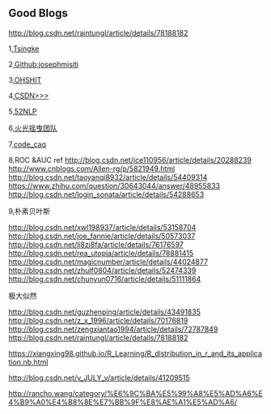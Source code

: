 
## Good Blogs

http://blog.csdn.net/raintungl/article/details/78188182

1,[Tsingke](http://www.cnblogs.com/tsingke/p/7635398.html)

2,[Github:josephmisiti](https://github.com/josephmisiti/awesome-machine-learning#python-cv)

3,[OHSHIT](http://www.cnblogs.com/ohshit/p/5629581.html)

4,[CSDN>>>](http://blog.csdn.net/qq_33638791/article/category/6391868)

5,[52NLP](http://www.52nlp.cn/category/%E6%9C%BA%E5%99%A8%E5%AD%A6%E4%B9%A0)

6,[火光摇曳团队](http://www.flickering.cn/%E8%B5%84%E6%96%99%E6%B1%87%E9%9B%86/)

7,[code_caq](http://blog.csdn.net/code_caq/article/category/6832344)

8,ROC &AUC 
ref 
http://blog.csdn.net/ice110956/article/details/20288239 
http://www.cnblogs.com/Allen-rg/p/5821949.html 
http://blog.csdn.net/taoyanqi8932/article/details/54409314 
https://www.zhihu.com/question/30643044/answer/48955833 
http://blog.csdn.net/login_sonata/article/details/54288653

9,朴素贝叶斯

http://blog.csdn.net/xwl198937/article/details/53158704
http://blog.csdn.net/joe_fannie/article/details/50573037
http://blog.csdn.net/li8zi8fa/article/details/76176597
http://blog.csdn.net/rea_utopia/article/details/78881415
http://blog.csdn.net/magicnumber/article/details/44024877
http://blog.csdn.net/zhulf0804/article/details/52474339
http://blog.csdn.net/chunyun0716/article/details/51111864

极大似然

http://blog.csdn.net/guzhenping/article/details/43491835
http://blog.csdn.net/z_x_1996/article/details/70176819
http://blog.csdn.net/zengxiantao1994/article/details/72787849
http://blog.csdn.net/raintungl/article/details/78188182


https://xiangxing98.github.io/R_Learning/R_distribution_in_r_and_its_application.nb.html

http://blog.csdn.net/v_JULY_v/article/details/41209515

http://rancho.wang/category/%E6%9C%BA%E5%99%A8%E5%AD%A6%E4%B9%A0%E4%B8%8E%E7%BB%9F%E8%AE%A1%E5%AD%A6/


